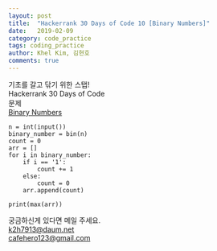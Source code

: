 ```yaml
---
layout: post
title:  "Hackerrank 30 Days of Code 10 [Binary Numbers]"
date:   2019-02-09
category: code_practice
tags: coding_practice
author: Khel Kim, 김현호
comments: true
---
```


기초를 갈고 닦기 위한 스탭!  
Hackerrank 30 Days of Code  
문제   
[Binary Numbers](https://www.hackerrank.com/challenges/30-binary-numbers/problem)

~~~
n = int(input())
binary_number = bin(n)
count = 0
arr = []
for i in binary_number:
    if i == '1':
        count += 1
    else:
        count = 0
    arr.append(count)

print(max(arr))
~~~

궁금하신게 있다면 메일 주세요.  
k2h7913@daum.net  
cafehero123@gmail.com  
